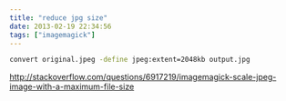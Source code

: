 ```yaml
---
title: "reduce jpg size"
date: 2013-02-19 22:34:56
tags: ["imagemagick"]
---
```


```sh
convert original.jpeg -define jpeg:extent=2048kb output.jpg
```

http://stackoverflow.com/questions/6917219/imagemagick-scale-jpeg-image-with-a-maximum-file-size
